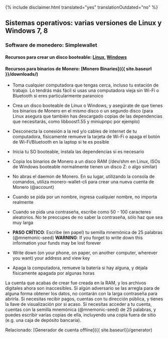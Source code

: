 {% include disclaimer.html translated="yes" translationOutdated="no" %}

## Sistemas operativos: varias versiones de Linux y Windows 7, 8

### Software de monedero: Simplewallet

#### Recursos para crear un disco booteable:  [Linux](http://www.pendrivelinux.com/),       [Windows](https://www.microsoft.com/en-us/download/windows-usb-dvd-download-tool)

#### Recursos para binarios de Monero: [Monero Binaries]({{ site.baseurl }}/downloads/)

- Toma cualquier computadora que tengas cerca, incluso tu estación de
  trabajo. Lo tendrás más fácil si usas una computadora vieja sin Wi-Fi o
  Bluetooth si eres particularmente paranoico

- Crea un disco booteable de Linux o Windows, y asegúrate de que tienes los
  binarios de Monero en el mismo disco o un segundo disco (para Linux
  asegura que también has descargado copias de las dependencias que
  necesitarás, como libboost1.55 y miniupnpc por ejemplo)

- Desconecta la conexión a la red y/o cables de internet de tu computadora,
  físicamente remueve la tarjeta de Wi-Fi o apaga el botón de
  Wi-Fi/Bluetooth en la laptop si te es posible

- Inicia tu SO booteable, instala las dependencias si es necesario

- Copia los binarios de Monero a un disco RAM (/dev/shm en Linux, ISOs de
  Windows booteable normalmente tienen un disco Z: o algo similar)

- No abras el daemon de Monero. En su lugar, utilizando la consola de
  comandos, utiliza monero-wallet-cli para crear una nueva cuenta de Monero
  (@account)

- Cuando se pida por un nombre, ingresa cualquier nombre, no importa
  realmente

- Cuando se pida una contraseña, escribe como 50 - 100 caracteres
  aleatorios. No te preocupes de no saber la contraseña, sólo haz que sea
  muy larga

- **PASO CRÍTICO**: Escribe (en papel) tu semilla mnemónica de 25 palabras
  (@mnemonic-seed)
**WARNING**:  If you forget to write down this information your funds may be lost forever

- Write down (on your phone, on paper, on another computer, wherever you
  want) your address and view key

- Apaga la computadora, remueve la batería si hay alguna, y déjala
  físicamente apagada por algunas horas

La cuenta que acabas de crear fue creada en la RAM, y los archivos digitales
ahora son inaccesibles. Si algún adversario se las arregla para de alguna
forma obtener los datos, no contarán con la larga contraseña para
abrirla. Si necesitas recibir pagos, cuentas con tu dirección pública, y
tienes la llave de visualización por si acaso. Si necesitas acceder a tu
cuenta, cuentas con la semilla mnemónica (@mnemonic-seed) de 25 palabras, y
puedes escribir varias copias de ella, incluyendo una copia fuera de sitio
(e.g. una caja de depósito bancaria).

Relacionado: [Generador de cuenta offline]({{ site.baseurl}}/generator)
